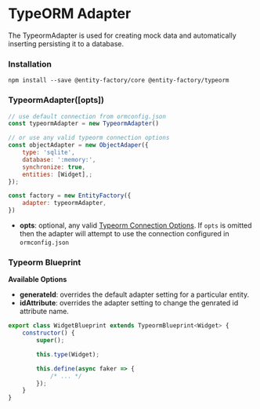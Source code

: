 # TypeORM Adapter

The TypeormAdapter is used for creating mock data and automatically inserting
persisting it to a database.

### Installation

```
npm install --save @entity-factory/core @entity-factory/typeorm
```

### TypeormAdapter([opts])

```javascript
// use default connection from ormconfig.json
const typeormAdapter = new TypeormAdapter()

// or use any valid typeorm connection options
const objectAdapter = new ObjectAdaper({
    type: 'sqlite',
    database: ':memory:',
    synchronize: true,
    entities: [Widget],;
});

const factory = new EntityFactory({
    adapter: typeormAdapter,
})
```

-   **opts**: optional, any valid
    [Typeorm Connection Options](https://typeorm.io/#/connection-options). If `opts`
    is omitted then the adapter will attempt to use the connection configured in
    `ormconfig.json`

### Typeorm Blueprint

**Available Options**

-   **generateId**: overrides the default adapter setting for a particular entity.
-   **idAttribute**: overrides the adapter setting to change the genrated id
    attribute name.

```javascript
export class WidgetBlueprint extends TypeormBlueprint<Widget> {
    constructor() {
        super();

        this.type(Widget);

        this.define(async faker => {
            /* ... */
        });
    }
}
```
